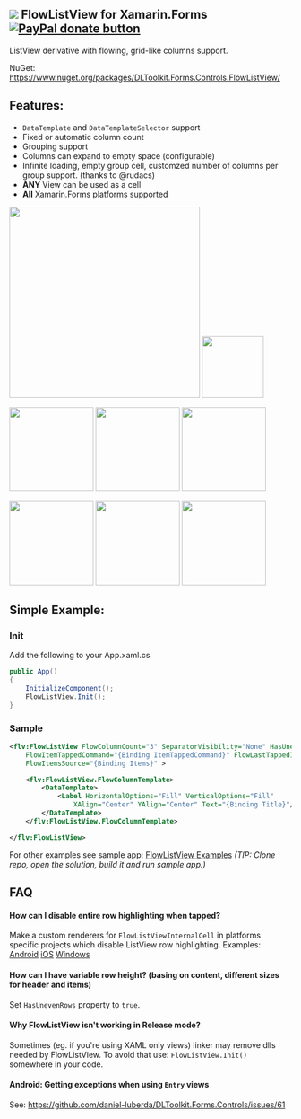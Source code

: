 ## ![](http://res.cloudinary.com/dqeaiomo8/image/upload/c_scale,w_50/v1444578527/DLToolkit/Forms-Controls-128.png) FlowListView for Xamarin.Forms [![PayPal donate button](http://img.shields.io/paypal/donate.png?color=green)](https://www.paypal.com/cgi-bin/webscr?cmd=_s-xclick&hosted_button_id=VPZ4KHKHXXHR2 "Donate to this project using Paypal")

ListView derivative with flowing, grid-like columns support.

NuGet: https://www.nuget.org/packages/DLToolkit.Forms.Controls.FlowListView/

## Features: 
- `DataTemplate` and `DataTemplateSelector` support
- Fixed or automatic column count
- Grouping support
- Columns can expand to empty space (configurable)
- Infinite loading, empty group cell, customzed number of columns per group support. (thanks to @rudacs)
- **ANY** View can be used as a cell
- **All** Xamarin.Forms platforms supported

<img src="https://raw.githubusercontent.com/daniel-luberda/DLToolkit.Forms.Controls/master/FlowListView/Screenshots/flowlistview5.png" width="340"/> <img src="https://raw.githubusercontent.com/daniel-luberda/DLToolkit.Forms.Controls/master/FlowListView/Screenshots/flowlistview6.png" width="110"/> 

<img src="https://raw.githubusercontent.com/daniel-luberda/DLToolkit.Forms.Controls/master/FlowListView/Screenshots/flowlistview1.png" width="150"/> <img src="https://raw.githubusercontent.com/daniel-luberda/DLToolkit.Forms.Controls/master/FlowListView/Screenshots/flowlistview3.png" width="150"/> <img src="https://raw.githubusercontent.com/daniel-luberda/DLToolkit.Forms.Controls/master/FlowListView/Screenshots/flowlistview4.png" width="150"/>

<img src="https://raw.githubusercontent.com/daniel-luberda/DLToolkit.Forms.Controls/master/FlowListView/Screenshots/flowlistview_ios1.png" width="150"/> <img src="https://raw.githubusercontent.com/daniel-luberda/DLToolkit.Forms.Controls/master/FlowListView/Screenshots/flowlistview_ios2.png" width="150"/> <img src="https://raw.githubusercontent.com/daniel-luberda/DLToolkit.Forms.Controls/master/FlowListView/Screenshots/flowlistview_ios3.png" width="150"/>

## Simple Example:

### Init

Add the following to your App.xaml.cs

```C#
public App()
{
    InitializeComponent();
    FlowListView.Init(); 
}
```

### Sample

```XML
<flv:FlowListView FlowColumnCount="3" SeparatorVisibility="None" HasUnevenRows="false"
	FlowItemTappedCommand="{Binding ItemTappedCommand}" FlowLastTappedItem="{Binding LastTappedItem}"
	FlowItemsSource="{Binding Items}" >

	<flv:FlowListView.FlowColumnTemplate>
		<DataTemplate>
			<Label HorizontalOptions="Fill" VerticalOptions="Fill" 
				XAlign="Center" YAlign="Center" Text="{Binding Title}"/>
		</DataTemplate>
	</flv:FlowListView.FlowColumnTemplate>

</flv:FlowListView>
```


For other examples see sample app: [FlowListView Examples](https://github.com/daniel-luberda/DLToolkit.Forms.Controls/tree/master/Samples/DLToolkitControlsSamples/SamplesFlowListView) *(TIP: Clone repo, open the solution, build it and run sample app.)*

## FAQ

#### How can I disable entire row highlighting when tapped? 

Make a custom renderers for `FlowListViewInternalCell` in platforms specific projects which disable ListView row highlighting. Examples: [Android](https://github.com/daniel-luberda/DLToolkit.Forms.Controls/blob/master/Samples/Droid/Renderers/FlowListViewInternalCellRenderer.cs) [iOS](https://github.com/daniel-luberda/DLToolkit.Forms.Controls/blob/master/Samples/iOS/Renderers/FlowListViewInternalCellRenderer.cs) [Windows](https://github.com/daniel-luberda/DLToolkit.Forms.Controls/blob/master/Samples/Windows/CustomListViewRenderer.cs)

#### How can I have variable row height? (basing on content, different sizes for header and items)

Set `HasUnevenRows` property to `true`.

#### Why FlowListView isn't working in Release mode?

Sometimes (eg. if you're using XAML only views) linker may remove dlls needed by FlowListView. To avoid that use: `FlowListView.Init()` somewhere in your code.

#### Android: Getting exceptions when using `Entry` views

See: https://github.com/daniel-luberda/DLToolkit.Forms.Controls/issues/61
